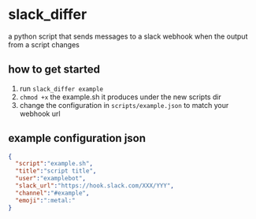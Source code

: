 # slack_differ
a python script that sends messages to a slack webhook when the output from a script changes

## how to get started
1. run `slack_differ example`
2. `chmod +x` the example.sh it produces under the new scripts dir
3. change the configuration in `scripts/example.json` to match your webhook url

## example configuration json
```json
{  
  "script":"example.sh",
  "title":"script title",
  "user":"examplebot",
  "slack_url":"https://hook.slack.com/XXX/YYY",
  "channel":"#example",
  "emoji":":metal:"
}
```
